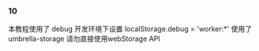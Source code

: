 ### 10

本教程使用了 debug   开发环境下设置  localStorage.debug = 'worker:*'
使用了 umbrella-storage 请勿直接使用webStorage API
